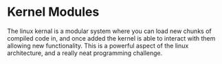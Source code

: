 # Kernel Modules 
The linux kernal is a modular system where you can load new chunks of compiled code in, and
once added the kernel is able to interact with them allowing new functionality. This is a powerful aspect of the linux architecture, and a really neat programming challenge. 

